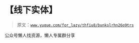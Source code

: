 # 【线下实体】

> 原文：[`www.yuque.com/for_lazy/thfiu8/bunkslrhn26o9trs`](https://www.yuque.com/for_lazy/thfiu8/bunkslrhn26o9trs)

<ne-p id="uf5a37f51" data-lake-id="uf5a37f51"><ne-text id="u9ecc2439">公众号懒人找资源，懒人专属群分享</ne-text></ne-p>
